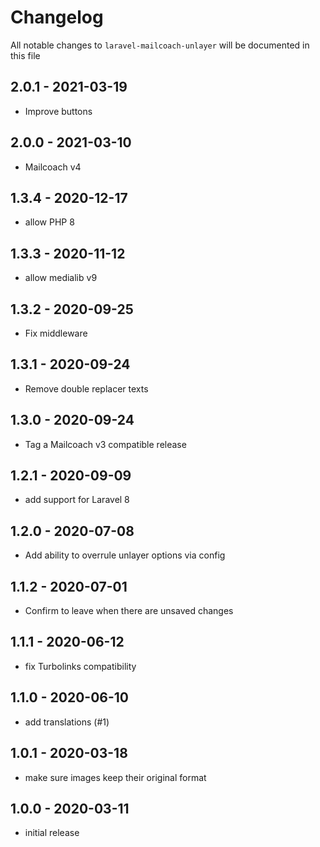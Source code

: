 # Changelog

All notable changes to `laravel-mailcoach-unlayer` will be documented in this file

## 2.0.1 - 2021-03-19

- Improve buttons

## 2.0.0 - 2021-03-10

- Mailcoach v4

## 1.3.4 - 2020-12-17

- allow PHP 8

## 1.3.3 - 2020-11-12

- allow medialib v9

## 1.3.2 - 2020-09-25

- Fix middleware

## 1.3.1 - 2020-09-24

- Remove double replacer texts

## 1.3.0 - 2020-09-24

- Tag a Mailcoach v3 compatible release

## 1.2.1 - 2020-09-09

- add support for Laravel 8

## 1.2.0 - 2020-07-08

- Add ability to overrule unlayer options via config 

## 1.1.2 - 2020-07-01

- Confirm to leave when there are unsaved changes

## 1.1.1 - 2020-06-12

- fix Turbolinks compatibility

## 1.1.0 - 2020-06-10

- add translations (#1)

## 1.0.1 - 2020-03-18

- make sure images keep their original format

## 1.0.0 - 2020-03-11

- initial release
